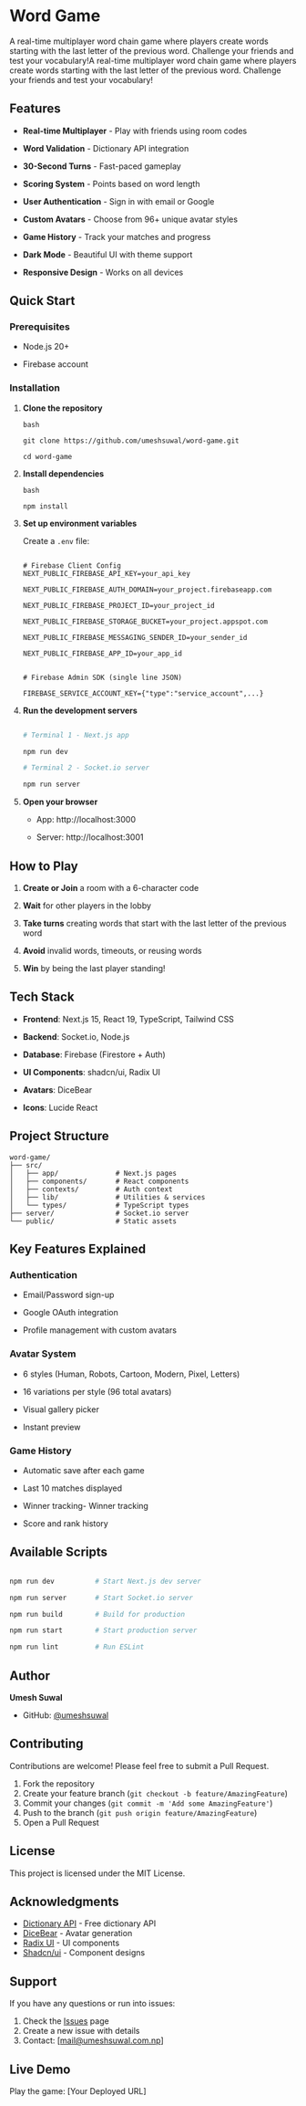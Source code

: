 # Word Game



A real-time multiplayer word chain game where players create words starting with the last letter of the previous word. Challenge your friends and test your vocabulary!A real-time multiplayer word chain game where players create words starting with the last letter of the previous word. Challenge your friends and test your vocabulary!



## Features



- **Real-time Multiplayer** - Play with friends using room codes

- **Word Validation** - Dictionary API integration

- **30-Second Turns** - Fast-paced gameplay

- **Scoring System** - Points based on word length

- **User Authentication** - Sign in with email or Google

- **Custom Avatars** - Choose from 96+ unique avatar styles

- **Game History** - Track your matches and progress

- **Dark Mode** - Beautiful UI with theme support

- **Responsive Design** - Works on all devices



## Quick Start



### Prerequisites

- Node.js 20+

- Firebase account



### Installation



1. **Clone the repository**

   ```
   bash

   git clone https://github.com/umeshsuwal/word-game.git 

   cd word-game

   ``` 



2. **Install dependencies**

   ```
   bash

   npm install  
   ```



3. **Set up environment variables**

   Create a `.env` file:

   ```env

   # Firebase Client Config 
   NEXT_PUBLIC_FIREBASE_API_KEY=your_api_key   

   NEXT_PUBLIC_FIREBASE_AUTH_DOMAIN=your_project.firebaseapp.com   

   NEXT_PUBLIC_FIREBASE_PROJECT_ID=your_project_id

   NEXT_PUBLIC_FIREBASE_STORAGE_BUCKET=your_project.appspot.com   

   NEXT_PUBLIC_FIREBASE_MESSAGING_SENDER_ID=your_sender_id   

   NEXT_PUBLIC_FIREBASE_APP_ID=your_app_id   


   # Firebase Admin SDK (single line JSON) 

   FIREBASE_SERVICE_ACCOUNT_KEY={"type":"service_account",...}

   ``` 


4. **Run the development servers**

   ```bash

   # Terminal 1 - Next.js app

   npm run dev

   # Terminal 2 - Socket.io server   

   npm run server  

   ```   

5. **Open your browser**
   - App: http://localhost:3000  

   - Server: http://localhost:3001  



## How to Play

1. **Create or Join** a room with a 6-character code

2. **Wait** for other players in the lobby

3. **Take turns** creating words that start with the last letter of the previous word

4. **Avoid** invalid words, timeouts, or reusing words

5. **Win** by being the last player standing!


## Tech Stack

- **Frontend**: Next.js 15, React 19, TypeScript, Tailwind CSS

- **Backend**: Socket.io, Node.js

- **Database**: Firebase (Firestore + Auth)

- **UI Components**: shadcn/ui, Radix UI

- **Avatars**: DiceBear

- **Icons**: Lucide React



## Project Structure

```
word-game/
├── src/
│   ├── app/              # Next.js pages
│   ├── components/       # React components
│   ├── contexts/         # Auth context
│   ├── lib/              # Utilities & services
│   └── types/            # TypeScript types
├── server/               # Socket.io server
└── public/               # Static assets
```



## Key Features Explained

### Authentication

- Email/Password sign-up

- Google OAuth integration

- Profile management with custom avatars

### Avatar System

- 6 styles (Human, Robots, Cartoon, Modern, Pixel, Letters)

- 16 variations per style (96 total avatars)

- Visual gallery picker

- Instant preview

### Game History
- Automatic save after each game

- Last 10 matches displayed

- Winner tracking- Winner tracking

- Score and rank history

## Available Scripts

```bash

npm run dev          # Start Next.js dev server

npm run server       # Start Socket.io server

npm run build        # Build for production

npm run start        # Start production server

npm run lint         # Run ESLint

```

## Author

**Umesh Suwal**

- GitHub: [@umeshsuwal](https://github.com/umeshsuwal)

## Contributing

Contributions are welcome! Please feel free to submit a Pull Request.

1. Fork the repository
2. Create your feature branch (`git checkout -b feature/AmazingFeature`)
3. Commit your changes (`git commit -m 'Add some AmazingFeature'`)
4. Push to the branch (`git push origin feature/AmazingFeature`)
5. Open a Pull Request

## License

This project is licensed under the MIT License.

## Acknowledgments

- [Dictionary API](https://dictionaryapi.dev/) - Free dictionary API
- [DiceBear](https://dicebear.com/) - Avatar generation
- [Radix UI](https://radix-ui.com/) - UI components
- [Shadcn/ui](https://ui.shadcn.com/) - Component designs

## Support

If you have any questions or run into issues:

1. Check the [Issues](https://github.com/umeshsuwal/word-game/issues) page
2. Create a new issue with details
3. Contact: [mail@umeshsuwal.com.np]

## Live Demo

Play the game: [Your Deployed URL]

